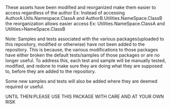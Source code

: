 These assets have been modified and reorganized make them easier to access regardless of the author
Ex: Instead of accessing AuthorA.Utils.Namespace.ClassA and AuthorB.Utilities.NameSpace.ClassB
the reorganization allows easier access Ex: Utilities.NameSpace.ClassA and Utilities>NameSpace.ClassB

Note: Samples and tests associated with the various packages(uploaded to this repository, modified or otherwise) 
have not been added to the repository. This is because, the various modifications to those packages have either broken the 
default tests/samples of those packages or are no longer useful. To address this, each test and sample will be manually 
tested, modified, and redone to make sure they are doing what they are supposed to, before they are added to the repository. 

Some new samples and tests will also be added where they are deemed required or useful.

UNTIL THEN:PLEASE USE THIS PACKAGE WITH CARE AND AT YOUR OWN RISK